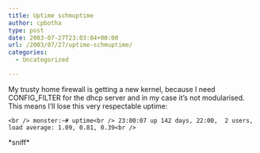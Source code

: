 ```yaml
---
title: Uptime schmuptime
author: cpbotha
type: post
date: 2003-07-27T23:03:04+00:00
url: /2003/07/27/uptime-schmuptime/
categories:
  - Uncategorized

---
```

My trusty home firewall is getting a new kernel, because I need CONFIG_FILTER for the dhcp server and in my case it&#8217;s not modularised. This means I&#8217;ll lose this very respectable uptime:
  
`<br />
monster:~# uptime<br />
 23:00:07 up 142 days, 22:00,  2 users,  load average: 1.09, 0.81, 0.39<br />
` 

\*sniff\*
